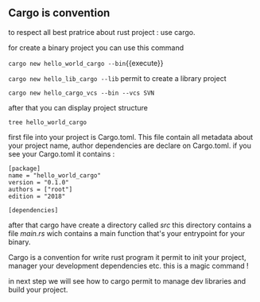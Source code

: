 ## Cargo is convention

to respect all best pratrice about rust project : use cargo.

for create a binary project you can use this command

`cargo new hello_world_cargo --bin`{{execute}}

`cargo new hello_lib_cargo --lib` permit to create a library project

`cargo new hello_cargo_vcs --bin --vcs SVN`

after that you can display project structure

`tree hello_world_cargo`

first file into your project is Cargo.toml. This file contain all metadata
about your project name, author dependencies are declare on Cargo.toml.
if you see your Cargo.toml it contains :
```
[package]
name = "hello_world_cargo"
version = "0.1.0"
authors = ["root"]
edition = "2018"

[dependencies]
```

after that cargo have create a directory called *src* this directory contains
a file *main.rs* wich contains a main function that's your entrypoint for your
binary.

Cargo is a convention for write rust program it permit to init your project,
manager your development dependencies etc. this is a magic command !

in next step we will see how to cargo permit to manage dev libraries and build
your project.
